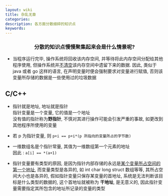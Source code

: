 ```yaml
---
layout: wiki
title: 杂乱无章
categories:
description: 各方面分散细碎的知识点
keywords:
---
```


<h3 style="text-align:center">分散的知识点慢慢聚集起来会是什么情景呢?</h3>

* 当程序运行完毕, 操作系统将回收该内存空间, 并等待将此内存空间分配给其他程序使用, 但操作系统并<ins>不清空</ins>该内存空间中遗留下来的数据. 因此, 类似于 java 或者 go 这样的语言, 在声明变量时便会强制要求对变量进行赋值, 否则该变量所存储的数据是一些使用过的垃圾数据

## C/C++

* 指针就是地址, 地址就是指针  
指针变量是一个变量, 它的值是一个地址  
没有值的指针称为**野指针**, 不慎对其进行操作可能会引发严重的事故, 如更改到其他程序所使用的变量

* 若 p 为指针变量, 则 `p+i == p+i*(p 所指向的变量所占的字节数)`

* 一维数组名是个指针常量, 其值为一维数组第一个元素的地址  
因此 : `a[i] == *(a+1)`

* 指针变量要有类型的原因, 是因为指针内部存储的永远是<u>某个变量所占空间的第一个地址</u>, 而变量类型是各异的, 如 int char long struct 数组等等, 其所占空间大小也是各异的, 假如指针变量只保存某变量的首地址, 系统是无法判断该目标是什么类型的数据的, 这个首地址就被称为 **干地址**, 是无意义的, 因此指针变量需要指定其所包含的地址所记录的变量的类型